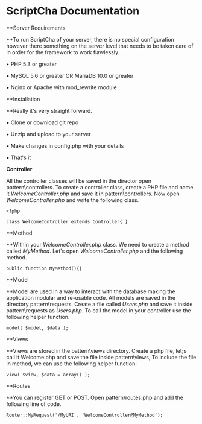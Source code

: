 # ScriptCha Documentation

**Server Requirements  
**To run ScriptCha of your server, there is no special configuration however there something on the server level that needs to be taken care of in order for the framework to work flawlessly.

• PHP 5.3 or greater  
• MySQL 5.6 or greater OR MariaDB 10.0 or greater  
• Nginx or Apache with mod\_rewrite module

**Installation  
**Really it's very straight forward.  
• Clone or download git repo  
• Unzip and upload to your server  
• Make changes in config.php with your details  
• That's it

**Controller**  
All the controller classes will be saved in the director open pattern\controllers. To create a controller class, create a PHP file and name it _WelcomeController.php_ and save it in pattern\controllers. Now open _WelcomeController.php_ and write the following class.

`<?php`

`class WelcomeController extends Controller{}`

**Method  
**Within your _WelcomeController.php_ class. We need to create a method called _MyMethod_. Let's open _WelcomeController.php_ and the following method.

`public function MyMethod(){}`

**Model  
**Model are used in a way to interact with the database making the application modular and re-usable code. All models are saved in the directory pattern\requests. Create a file called _Users.php_ and save it inside pattern\requests as _Users.php_. To call the model in your controller use the following helper function.

`model( $model, $data );`

**Views  
**Views are stored in the pattern\views directory. Create a php file, let;s call it Welcome.php and save the file inside pattern\views, To include the file in method, we can use the following helper function:

`view( $view, $data = array() );`

**Routes  
**You can register GET or POST. Open pattern/routes.php and add the following line of code.

`Router::MyRequest('/MyURI', 'WelcomeController@MyMethod');`

